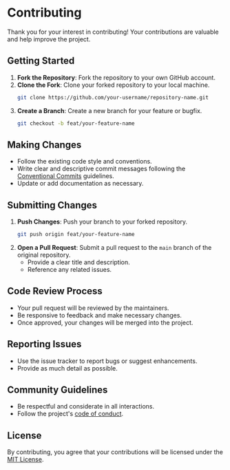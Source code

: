# Contributing

Thank you for your interest in contributing! Your contributions are valuable and help improve the project.

## Getting Started

1. **Fork the Repository**: Fork the repository to your own GitHub account.
2. **Clone the Fork**: Clone your forked repository to your local machine.
    ```bash
    git clone https://github.com/your-username/repository-name.git
    ```
3. **Create a Branch**: Create a new branch for your feature or bugfix.
    ```bash
    git checkout -b feat/your-feature-name
    ```

## Making Changes

- Follow the existing code style and conventions.
- Write clear and descriptive commit messages following the [Conventional Commits](https://www.conventionalcommits.org/) guidelines.
- Update or add documentation as necessary.

## Submitting Changes

1. **Push Changes**: Push your branch to your forked repository.
    ```bash
    git push origin feat/your-feature-name
    ```
2. **Open a Pull Request**: Submit a pull request to the `main` branch of the original repository.
    - Provide a clear title and description.
    - Reference any related issues.

## Code Review Process

- Your pull request will be reviewed by the maintainers.
- Be responsive to feedback and make necessary changes.
- Once approved, your changes will be merged into the project.

## Reporting Issues

- Use the issue tracker to report bugs or suggest enhancements.
- Provide as much detail as possible.

## Community Guidelines

- Be respectful and considerate in all interactions.
- Follow the project's [code of conduct](CODE_OF_CONDUCT.md).

## License

By contributing, you agree that your contributions will be licensed under the [MIT License](LICENSE).
